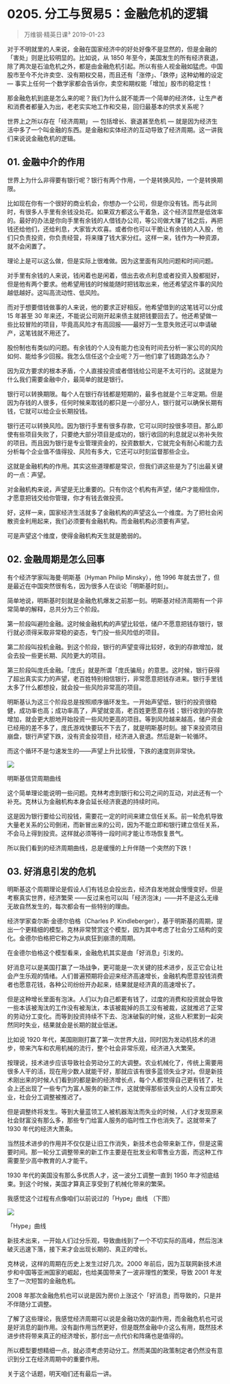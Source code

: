 # 0205. 分工与贸易5：金融危机的逻辑
> 万维钢·精英日课³
2019-01-23

对于不明就里的人来说，金融在国家经济中的好处好像不是显然的，但是金融的「害处」则是比较明显的。比如说，从 1850 年至今，美国发生的所有经济衰退，除了两次是石油危机之外，都是由金融危机引起。所以有些人视金融如猛虎。中国股市至今不允许卖空、没有期权交易，而且还有「涨停」、「跌停」这种幼稚的设定 — 事实上任何一个数学家都会告诉你，卖空和期权能「增加」股市的稳定性！

那金融危机到底是怎么来的呢？我们为什么就不能弄一个简单的经济体，让生产者和消费者都量入为出，老老实实地工作和交易，回归最基本的供求关系呢？

世界上之所以存在「经济周期」 — 包括增长、衰退甚至危机 — 就是因为经济生活中多了一个叫金融的东西。是金融和实体经济的互动导致了经济周期。这一讲我们来说说金融危机的逻辑。

## 01. 金融中介的作用

世界上为什么非得要有银行呢？银行有两个作用，一个是转换风险，一个是转换期限。

比如现在你有一个很好的商业机会，你想办一个公司，但是你没有钱。而与此同时，有很多人手里有余钱没处花。如果双方都这么干着急，这个经济显然是低效率的。最好的办法是你向手里有余钱的人借钱办公司，等公司做大赚了钱之后，再把钱还给他们，还给利息，大家皆大欢喜。或者你也可以干脆让有余钱的人入股，他们只负责投资，你负责经营，将来赚了钱大家分红。这样一来，钱作为一种资源，就不会闲置了。

理论上是可以这么做，但是实际上很难做。因为这里面有风险问题和时间问题。

对手里有余钱的人来说，钱闲着也是闲着，借出去收点利息或者投资入股都挺好，但是他有两个要求。他希望用钱的时候能随时把钱取出来，他还希望这件事的风险越低越好。这叫高流动性、低风险。

而对于想要借钱做事的人来说，他的要求正好相反。他希望借到的这笔钱可以分成 15 年甚至 30 年来还，不能说公司刚开起来债主就把钱要回去了。他还希望做一些比较冒险的项目，毕竟高风险才有高回报——最好万一生意失败还可以申请破产，这笔钱就不用还了。

股份制也有类似的问题。有余钱的个人没有能力也没有时间去分析一家公司的风险如何、能给多少回报。我怎么信任这个企业呢？万一他们拿了钱跑路怎么办？

因为双方要求的根本矛盾，个人直接投资或者借钱给公司是不太可行的。这就是为什么我们需要金融中介，最简单的就是银行。

银行可以转换期限。每个人在银行存钱都是短期的，最多也就是个三年定期。但是因为存钱的人很多，任何时候来取钱的都只是一小部分人，银行就可以确保长期有钱，它就可以给企业长期投钱。

银行还可以转换风险。因为银行手里有很多存款，它可以同时投很多项目。那么即使有些项目失败了，只要绝大部分项目是成功的，银行收回的利息就足以弥补失败的项目。而且因为银行是专业管理资金的，投资数额大，它就完全有耐心和能力去分析每个企业值不值得投、风险有多大，它还可以时刻监督那些企业。

这就是金融机构的作用。其实这些道理都是常识，但我们讲这些是为了引出最关键的一点：声望。

对金融机构来说，声望是无比重要的。只有你这个机构有声望，储户才能相信你，才愿意把钱交给你管理，你才有钱去做投资。

好，这样一来，国家经济生活就多了金融机构的声望这么一个维度。为了把社会闲散资金利用起来，我们必须要有金融机构。而金融机构必须要有声望。

可是声望这个维度，使得金融机构天生就是脆弱的。

## 02. 金融周期是怎么回事

有个经济学家叫海曼·明斯基（Hyman Philip Minsky），他 1996 年就去世了，但是最近在中国突然很有名，因为很多人在谈论「明斯基时刻」。

简单地说，明斯基时刻就是金融危机爆发之前那一刻。明斯基对经济周期有一个非常简单的解释，总共分为三个阶段。

第一阶段叫避险金融。这时候金融机构的声望比较低，储户不愿意把钱存银行，银行就必须得采取非常稳的姿态，专门投一些风险低的项目。

第二阶段叫投机金融。到这个阶段，银行的声望变得比较好，收到的存款增加，就会去投一些更长期、风险更大的项目。

第三阶段叫庞氏金融。「庞氏」就是所谓「庞氏骗局」的意思。这时候，银行获得了超出真实实力的声望，老百姓特别相信银行，非常愿意把钱存进来。银行手里钱太多了什么都想投，就会投一些风险非常高的项目。

明斯基认为这三个阶段总是按照顺序循环发生。一开始声望低，银行的投资很稳健，成功率也高；成功率高了，声望就变高，老百姓更愿意存钱；银行收到的存款增加，就会更大胆地开始投资一些风险更高的项目。等到风险越来越高，储户资金已经用的差不多了，庞氏游戏快要玩不下去了，就是明斯基时刻。接下来投资项目崩盘，银行声望下跌，没有资金投项目，经济进入衰退。然后是新一轮循环。

而这个循环不是匀速发生的——声望上升比较慢，下跌的速度则非常快。

![](https://raw.githubusercontent.com/dalong0514/selfstudy/master/图片链接/万维钢/2019099.jpg)

明斯基信贷周期曲线

这个简单理论能说明一些问题。克林考虑到银行和公司之间的互动，对此还有一个补充。克林认为金融机构本身会延长经济衰退的持续时间。

这是因为银行要给公司投钱，需要花一定的时间来建立信任关系。前一轮危机导致大量老关系的公司倒闭，而新冒出来的公司，因为不能立即和银行建立信任关系，不会马上得到投资。这样就必须等待一段时间才能让市场恢复景气。

所以我们看到的经济周期曲线，总是缓慢的上升伴随一个突然的下跌！

## 03. 好消息引发的危机

明斯基这个周期理论是假设人们有钱总会投出去，经济自发地就会慢慢变好。但是考察真实世界，经济繁荣 ——反过来也可以叫「经济泡沫」——并不是这么无缘无故自然发生的，每次都会有一些特别的理由。

经济学家查尔斯·金德尔伯格（Charles P. Kindleberger），基于明斯基的周期，提出一个更精细的模型。克林非常赞赏这个模型，因为其中考虑了社会分工结构的变化。金德尔伯格把它称之为从疯狂到崩溃的周期。

在金德尔伯格这个模型看来，金融危机其实是由「好消息」引发的。

好消息可以是美国打赢了一场战争，更可能是一次关键的技术进步，反正它会让社会产生乐观的情绪。人们普遍预期将会迎来经济高速增长，金融机构愿意投钱消费者也愿意花钱，各种公司纷纷开办起来，结果就是经济真的高速增长了。

但是这种增长里面有泡沫。人们以为自己都更有钱了，过度的消费和投资就会导致一些本该被淘汰的工作没有被淘汰，本该被裁掉的员工没有被裁，这就推迟了正常的劳动分工变化。而等到投资持续不下去、泡沫破裂的时候，这些人积累到一起突然同时失业，结果就会是长期的就业低迷。

比如说 1920 年代，美国刚刚打赢了第一次世界大战，同时因为发动机技术的进步，带来汽车和农用机械的流行，整个社会非常乐观，经济进入大繁荣。

按理说，技术进步应该导致社会劳动分工的大调整。农业机械化了，传统上需要用很多人干的活，现在用少数人就能干好，那就应该有很多蓝领失业才对。但是新技术刚出来的时候人们看到的都是新的经济增长点，每个人都觉得自己更有钱了，社会上还出现了一些专门为富人服务的新工作，这就使得那些该失业的人没有立即失业，社会分工调整被推迟了。

但是调整终将发生。等到大量蓝领工人被机器淘汰而失业的时候，人们才发现原来社会财富没有那么多，那些专门给富人服务的临时性工作也消失了。这就带来了 1930 年代的经济大萧条。

当然技术进步的作用并不仅仅是让旧工作消失，新技术也会带来新工作，但是这需要时间。那一轮分工调整带来的新工作主要是在批发业和零售业方面，而这种工作需要至少高中教育的人才能干。

1930 年代的美国没有那么多优质人才，这一波分工调整一直到 1950 年才彻底结束。到这个时候，美国才算真正享受到了机械化带来的繁荣。

我感觉这个过程有点像咱们以前说过的「Hype」曲线 （下图）

![](https://raw.githubusercontent.com/dalong0514/selfstudy/master/图片链接/万维钢/2019100.jpg)

「Hype」曲线

新技术出来，一开始人们过分乐观，导致曲线到了一个不切实际的高峰，然后泡沫破灭迅速下落，接下来才会出现长期的、真正的增长。

克林说，这样的周期在历史上发生过好几次。2000 年前后，因为互联网新技术进步和中国等亚洲国家的崛起，也给美国带来了一波非理性的繁荣，导致 2001 年发生了一次短暂的金融危机。

2008 年那次金融危机也可以说是因为房价上涨这个「好消息」而导致的，只是并不伴随分工调整。

了解了这些理论，我感觉经济周期可以说是金融功效的副作用，而金融危机也可说是好消息的副作用。没有副作用当然更好，但是既然金融中介这么有用，既然技术进步终将带来真正的经济增长，那付出一点代价和阵痛也是值得的。

所以模型要想精细一点，就必须考虑劳动分工。然而美国的政策制定者仍然没有意识到分工在经济周期中的重要作用。

关于这个话题，明天咱们还有最后一讲。

